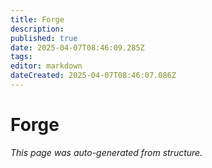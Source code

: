 ```yaml
---
title: Forge
description: 
published: true
date: 2025-04-07T08:46:09.285Z
tags: 
editor: markdown
dateCreated: 2025-04-07T08:46:07.086Z
---
```


# Forge

*This page was auto-generated from structure.*